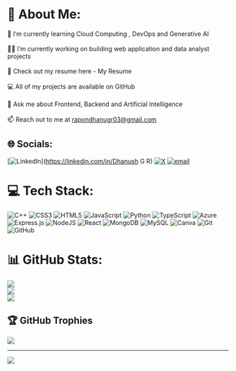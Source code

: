  # 💫 About Me:
 🌱 I’m currently learning Cloud Computing , DevOps and Generative AI<br><br>👨‍💻 I’m currently working on building web application and data analyst projects<br><br>📑 Check out my resume here - My Resume<br><br>💻 All of my projects are available on GitHub<br><br>💬 Ask me about Frontend, Backend and Artificial Intelligence<br><br>📫 Reach out to me at rapondhanugr03@gmail.com


## 🌐 Socials:
[![LinkedIn](https://img.shields.io/badge/LinkedIn-%230077B5.svg?logo=linkedin&logoColor=white)](https://linkedin.com/in/Dhanush G R) [![X](https://img.shields.io/badge/X-black.svg?logo=X&logoColor=white)](https://x.com/DhanushTrendzz) [![email](https://img.shields.io/badge/Email-D14836?logo=gmail&logoColor=white)](mailto:rapondhanugr03@gmail.com) 

# 💻 Tech Stack:
![C++](https://img.shields.io/badge/c++-%2300599C.svg?style=flat&logo=c%2B%2B&logoColor=white) ![CSS3](https://img.shields.io/badge/css3-%231572B6.svg?style=flat&logo=css3&logoColor=white) ![HTML5](https://img.shields.io/badge/html5-%23E34F26.svg?style=flat&logo=html5&logoColor=white) ![JavaScript](https://img.shields.io/badge/javascript-%23323330.svg?style=flat&logo=javascript&logoColor=%23F7DF1E) ![Python](https://img.shields.io/badge/python-3670A0?style=flat&logo=python&logoColor=ffdd54) ![TypeScript](https://img.shields.io/badge/typescript-%23007ACC.svg?style=flat&logo=typescript&logoColor=white) ![Azure](https://img.shields.io/badge/azure-%230072C6.svg?style=flat&logo=microsoftazure&logoColor=white) ![Express.js](https://img.shields.io/badge/express.js-%23404d59.svg?style=flat&logo=express&logoColor=%2361DAFB) ![NodeJS](https://img.shields.io/badge/node.js-6DA55F?style=flat&logo=node.js&logoColor=white) ![React](https://img.shields.io/badge/react-%2320232a.svg?style=flat&logo=react&logoColor=%2361DAFB) ![MongoDB](https://img.shields.io/badge/MongoDB-%234ea94b.svg?style=flat&logo=mongodb&logoColor=white) ![MySQL](https://img.shields.io/badge/mysql-4479A1.svg?style=flat&logo=mysql&logoColor=white) ![Canva](https://img.shields.io/badge/Canva-%2300C4CC.svg?style=flat&logo=Canva&logoColor=white) ![Git](https://img.shields.io/badge/git-%23F05033.svg?style=flat&logo=git&logoColor=white) ![GitHub](https://img.shields.io/badge/github-%23121011.svg?style=flat&logo=github&logoColor=white)
# 📊 GitHub Stats:
![](https://github-readme-stats.vercel.app/api?username=DhanushGR0603&theme=dark&hide_border=false&include_all_commits=true&count_private=false)<br/>
![](https://nirzak-streak-stats.vercel.app/?user=DhanushGR0603&theme=dark&hide_border=false)<br/>
![](https://github-readme-stats.vercel.app/api/top-langs/?username=DhanushGR0603&theme=dark&hide_border=false&include_all_commits=true&count_private=false&layout=compact)

## 🏆 GitHub Trophies
![](https://github-profile-trophy.vercel.app/?username=DhanushGR0603&theme=radical&no-frame=false&no-bg=true&margin-w=4)

---
[![](https://visitcount.itsvg.in/api?id=DhanushGR0603&icon=0&color=0)](https://visitcount.itsvg.in)


